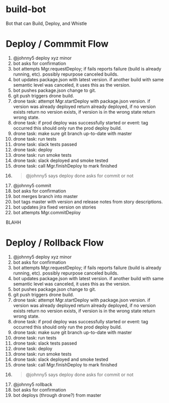 # build-bot
Bot that can Build, Deploy, and Whistle


# Deploy / Commmit Flow
1. @johnny5 deploy xyz minor
2. bot asks for confirmation
3. bot attempts Mgr.requestDeploy; if fails reports failure (build is already running, etc).  possibly repurpose canceled builds.
4. bot updates package.json with latest version.  if another build with same semantic level was canceled, it uses this as the version.
5. bot pushes package.json change to git.
6. git push triggers drone build.
7. drone task: attempt Mgr.startDeploy with package.json version.  if version was already deployed return already deployed, if no version exists return no version exists, if version is in the wrong state return wrong state.
8. drone task: if prod deploy was successfully started or event: tag occurred this should only run the prod deploy build.
9. drone task: make sure git branch up-to-date with master
10. drone task: run tests
12. drone task: slack tests passed
13. drone task: deploy
14. drone task: run smoke tests
15. drone task: slack deployed and smoke tested
17. drone task: call Mgr.finishDeploy to mark finished
18. > @johnny5 says deploy done asks for commit or not
19. @johnny5 commit
20. bot asks for confirmation
21. bot merges branch into master
22. bot tags master with version and release notes from story descriptions.
23. bot updates jira fixed version on stories
24. bot attempts Mgr.commitDeploy

BLAHH

# Deploy / Rollback Flow
1. @johnny5 deploy xyz minor
2. bot asks for confirmation
3. bot attempts Mgr.requestDeploy; if fails reports failure (build is already running, etc).  possibly repurpose canceled builds.
4. bot updates package.json with latest version.  if another build with same semantic level was canceled, it uses this as the version.
5. bot pushes package.json change to git.
6. git push triggers drone build.
7. drone task: attempt Mgr.startDeploy with package.json version.  if version was already deployed return already deployed, if no version exists return no version exists, if version is in the wrong state return wrong state.
8. drone task: if prod deploy was successfully started or event: tag occurred this should only run the prod deploy build.
9. drone task: make sure git branch up-to-date with master
10. drone task: run tests
12. drone task: slack tests passed
13. drone task: deploy
14. drone task: run smoke tests
15. drone task: slack deployed and smoke tested
17. drone task: call Mgr.finishDeploy to mark finished
18. > @johnny5 says deploy done asks for commit or not
19. @johnny5 rollback
20. bot asks for confirmation
21. bot deploys (through drone?) from master
